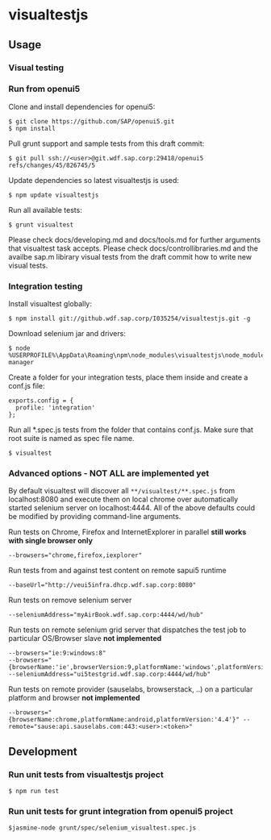 # visualtestjs

## Usage

### Visual testing

### Run from openui5
Clone and install dependencies for openui5:
```
$ git clone https://github.com/SAP/openui5.git
$ npm install
```
Pull grunt support and sample tests from this draft commit:
```
$ git pull ssh://<user>@git.wdf.sap.corp:29418/openui5 refs/changes/45/826745/5
```
Update dependencies so latest visualtestjs is used:
```
$ npm update visualtestjs
```
Run all available tests:
```
$ grunt visualtest
```
Please check docs/developing.md and docs/tools.md for further arguments that visualtest task accepts.
Please check docs/controllibraries.md and the availbe sap.m libirary visual tests from the draft commit how to write new visual tests.

### Integration testing
Install visualtest globally:
```
$ npm install git://github.wdf.sap.corp/I035254/visualtestjs.git -g
```
Download selenium jar and drivers:
```
$ node %USERPROFILE%\AppData\Roaming\npm\node_modules\visualtestjs\node_modules\protractor\bin\webdriver-manager
```

Create a folder for your integration tests, place them inside and create a conf.js file:
```
exports.config = {
  profile: 'integration'
};
```
Run all *.spec.js tests from the folder that contains conf.js. Make sure that root suite is named as spec file name.
```
$ visualtest
```

### Advanced options - NOT ALL are implemented yet

By default visualtest will discover all `**/visualtest/**.spec.js` from localhost:8080 and execute them on local chrome over automatically started selenium server on localhost:4444.
All of the above defaults could be modified by providing command-line arguments.

Run tests on Chrome, Firefox and InternetExplorer in parallel
__still works with single browser only__
```
--browsers="chrome,firefox,iexplorer"
```
Run tests from and against test content on remote sapui5 runtime
```
--baseUrl="http://veui5infra.dhcp.wdf.sap.corp:8080"
```
Run tests on remove selenium server
```
--seleniumAddress="myAirBook.wdf.sap.corp:4444/wd/hub"
```
Run tests on remote selenium grid server that dispatches the test job to particular OS/Browser slave
__not implemented__
```
--browsers="ie:9:windows:8"
--browsers="{browserName:'ie',browserVersion:9,platformName:'windows',platformVersion'8'}" --seleniumAddress="ui5testgrid.wdf.sap.corp:4444/wd/hub"
```
Run tests on remote provider (sauselabs, browserstack, ..) on a particular platform and browser
__not implemented__
```
--browsers="{browserName:chrome,platformName:android,platformVersion:'4.4'}" --remote="sause:api.sauselabs.com:443:<user>:<token>"
```

## Development

### Run unit tests from visualtestjs project
```
$ npm run test
```
### Run unit tests for grunt integration from openui5 project
```
$jasmine-node grunt/spec/selenium_visualtest.spec.js
```


